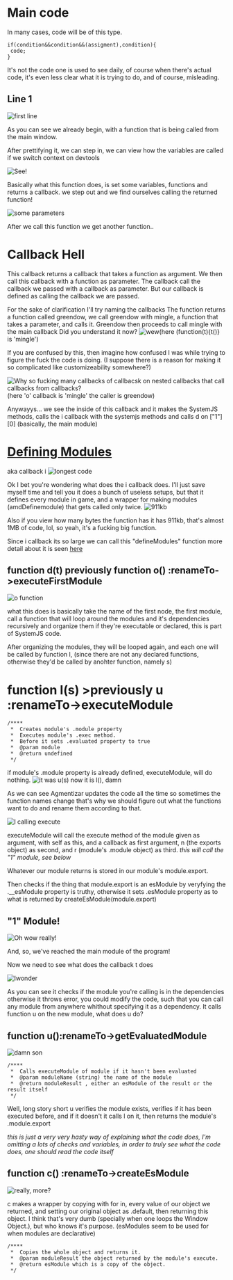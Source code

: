 Main code
========
In many cases, code will be of this type.

    if(condition&&condition&&(assigment),condition){
     code;
    }
It's not the code one is used to see daily, of course when there's actual code, it's even less clear what it is trying to do, and of course, misleading.

Line 1
-------
![first line](https://trello-attachments.s3.amazonaws.com/57afc72dc86b578183070ca2/1354x518/fe7cab75576824ae19d53864916e1829/4TlBeA.jpg)

As you can see we already begin, with a function that is being called from the main window.

After prettifying it, we can step in, we can view how the variables are called if we switch context on devtools

![See!](https://trello-attachments.s3.amazonaws.com/57afc72dc86b578183070ca2/1363x531/d818c3c6f8b3056324cb80fe9023587a/3v8hWF.jpg)

Basically what this function does, is set some variables, functions and returns a callback. we step out and we find ourselves calling the returned function!

![some parameters](https://trello-attachments.s3.amazonaws.com/57afc72dc86b578183070ca2/1366x483/c004e820c76d74d82ef6421a61a14e82/am_13.8.2016_um_20_35_48_hochladen.png)

After we call this function we get another function..

Callback Hell
============
This callback returns a callback that takes a function as argument.
We then call this callback with a function as parameter.
The callback call the callback we passed with a callback as parameter.
But our callback is defined as calling the callback we are passed.

For the sake of clarification I'll try naming the callbacks
The function returns a function called greendow, we call greendow with mingle, a function that takes a parameter, and calls it.
Greendow then proceeds to call mingle with the main callback
Did you understand it now?
![wew](https://trello-attachments.s3.amazonaws.com/57afc72dc86b578183070ca2/859x328/94f4f35a1017f564faabf7010aa1af18/am_13.8.2016_um_20_53_51_hochladen.png)(here (function(t){t()} is 'mingle')

If you are confused by this, then imagine how confused I was while trying to figure the fuck the code is doing.
 (I suppose there is a reason for making it so complicated like customizeability somewhere?)

![Why so fucking many callbacks of callbacsk on nested callbacks that call callbacks from callbacks?](https://trello-attachments.s3.amazonaws.com/57afc72dc86b578183070ca2/1327x394/80a7747c0e543ebd83553ec19f581c4a/am_13.8.2016_um_20_46_26_hochladen.png)(here 'o' callback is 'mingle' the caller is greendow)

Anywayys... we see the inside of this callback and it makes the SystemJS methods, calls the i callback with the systemjs methods and calls d on ["1"][0] (basically, the main module)

[Defining Modules](https://trello.com/c/7yQECegR)
==============
aka callback i
![longest code](https://trello-attachments.s3.amazonaws.com/57afc72dc86b578183070ca2/1018x348/b57a803a7f3e6b42d20d599ed4a81100/am_13.8.2016_um_20_59_32_hochladen.png)

Ok I bet you're wondering what does the i callback does.
I'll just save myself time and tell you it does a bunch of useless setups, but that it defines every module in game, and a wrapper for making modules (amdDefinemodule) that gets called only twice.
![911kb](https://trello-attachments.s3.amazonaws.com/57afc72dc86b578183070ca2/1365x526/0002087391a15aa68b8a0c4cf86b14d0/am_13.8.2016_um_21_05_46_hochladen.png)

Also if you view how many bytes the function has it has 911kb, that's almost 1MB of code, lol, so yeah, it's a fucking big function.

Since i callback its so large we can call this "defineModules" function
more detail about it is seen [here](https://trello.com/c/7yQECegR)

function d(t) previously function o() :renameTo->executeFirstModule
-----------------

![o function](https://trello-attachments.s3.amazonaws.com/57afa86f6d8393328372a2f7/1124x289/d8127dd66ae27752b07014ee92e00244/IkGi6j.jpg)

what this does is basically take the name of the first node, the first module, call a function that will loop around the modules and it's dependencies recursively and organize them if they're executable or declared, this is part of SystemJS code.

After organizing the modules, they will be looped again, and each one will be called by function l, (since there are not any declared functions, otherwise they'd be called by anohter function, namely s)

function l(s) >previously u :renameTo->executeModule
======================

    /****
     *  Creates module's .module property
     *  Executes module's .exec method.
     *  Before it sets .evaluated property to true
     *  @param module
     *  @return undefined
     */
if module's .module property is already defined, executeModule, will do nothing.
![it was u(s) now it is l(), damn](https://trello-attachments.s3.amazonaws.com/57afa86f6d8393328372a2f7/776x260/82246040665b7e00adec46315b5305be/5RCkMl.jpg)

As we can see Agmentizar updates the code all the time so sometimes the function names change that's why we should figure out what the functions want to do and rename them according to that.

![l calling execute](https://trello-attachments.s3.amazonaws.com/57afa86f6d8393328372a2f7/1021x345/b3d378cae786f9082e30eeeed11a2f79/EtToz5.jpg)

executeModule will call the execute method of the module given as argument, with self as this, and a callback as first argument, n (the exports object) as second, and r (module's .module object) as third.
*this will call the "1" module, see below*

Whatever our module returns is stored in our module's module.export.

Then checks if the thing that module.export is an esModule by veryfying the .__esModule property is truthy, otherwise it sets .esModule property as to what is returned by createEsModule(module.export)



"1" Module!
----------------
![Oh wow really!](https://trello-attachments.s3.amazonaws.com/57afa86f6d8393328372a2f7/1353x241/553cbbb2adab015721b9274c64dadbf5/RHYc1Z.jpg)

And, so, we've reached the main module of the program!

Now we need to see what does the callback t does

![Iwonder](https://trello-attachments.s3.amazonaws.com/57afa86f6d8393328372a2f7/798x94/6095cb92691931fb014a5ff196ea306d/DAaRPx.jpg)


As you can see it checks if the module you're calling is in the dependencies otherwise it throws error, you could modify the code, such that you can call any module from anywhere whithout specifying it as a dependency.
It calls function u on the new module, what does u do?

function u():renameTo->getEvaluatedModule
--------------
![damn son](https://trello-attachments.s3.amazonaws.com/57afa86f6d8393328372a2f7/980x158/3405a142f0c49c09703798c22349e34c/Wo4hy7.jpg)


    /****
     *  Calls executeModule of module if it hasn't been evaluated
     *  @param moduleName (string) the name of the module
     *  @return moduleResult , either an esModule of the result or the result itself
     */
Well, long story short u verifies the module exists, verifies if it has been executed before, and if it doesn't it calls l on it, then returns the module's .module.export

*this is just a very very hasty way of explaining what the code does, I'm omitting a lots of checks and variables, in order to truly see what the code does, one should read the code itself*

function c() :renameTo->createEsModule
--------------
![really, more?](https://trello-attachments.s3.amazonaws.com/57afc72dc86b578183070ca2/1366x325/f95057bc7d962d84f66cbdd6e793930a/am_13.8.2016_um_23_32_02_hochladen.png)

c makes a wrapper by copying with for in, every value of our object we returned, and setting our original object as .default, then returning this object. I think that's very dumb (specially when one loops the Window Object.), but who knows it's purpose. (esModules seem to be used for when modules are declarative)


    /****
     *  Copies the whole object and returns it.
     *  @param moduleResult the object returned by the module's execute.
     *  @return esModule which is a copy of the object.
     */
